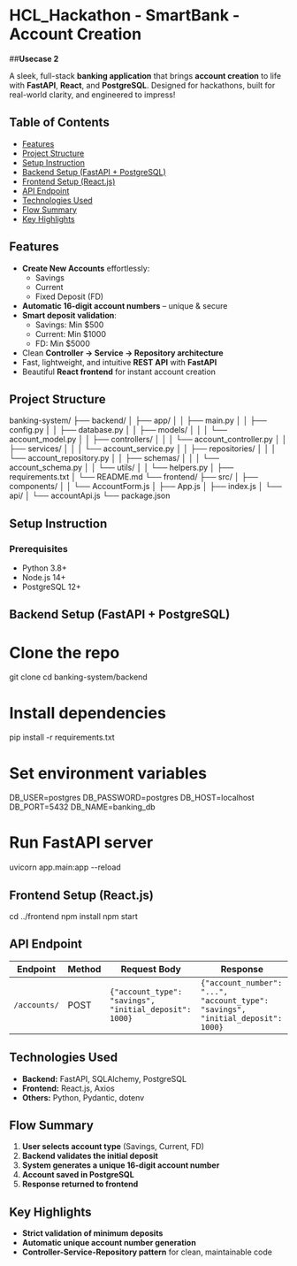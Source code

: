  # HCL_Hackathon - SmartBank - Account Creation
 
  ##**Usecase 2**

A sleek, full-stack **banking application** that brings **account creation** to life with **FastAPI**, **React**, and **PostgreSQL**. Designed for hackathons, built for real-world clarity, and engineered to impress!  

##  Table of Contents
- [Features](#-features)
- [Project Structure](#-project-structure)
- [Setup Instruction](#-setup-instruction)
- [Backend Setup (FastAPI + PostgreSQL)](#-backend-setup-fastapi--postgresql)
- [Frontend Setup (React.js)](#-frontend-setup-reactjs)
- [API Endpoint](#-api-endpoint)
- [Technologies Used](#-technologies-used)
- [Flow Summary](#-flow-summary)
- [Key Highlights](#-key-highlights)

## Features

- **Create New Accounts** effortlessly:  
  - Savings  
  - Current  
  - Fixed Deposit (FD)  
- **Automatic 16-digit account numbers** – unique & secure  
- **Smart deposit validation**:  
  - Savings: Min $500  
  - Current: Min $1000  
  - FD: Min $5000  
- Clean **Controller → Service → Repository architecture**  
- Fast, lightweight, and intuitive **REST API** with **FastAPI**  
- Beautiful **React frontend** for instant account creation  

## Project Structure

banking-system/
├── backend/
│ ├── app/
│ │ ├── main.py
│ │ ├── config.py
│ │ ├── database.py
│ │ ├── models/
│ │ │ └── account_model.py
│ │ ├── controllers/
│ │ │ └── account_controller.py
│ │ ├── services/
│ │ │ └── account_service.py
│ │ ├── repositories/
│ │ │ └── account_repository.py
│ │ ├── schemas/
│ │ │ └── account_schema.py
│ │ └── utils/
│ │ └── helpers.py
│ ├── requirements.txt
│ └── README.md
└── frontend/
├── src/
│ ├── components/
│ │ └── AccountForm.js
│ ├── App.js
│ ├── index.js
│ └── api/
│ └── accountApi.js
└── package.json

## Setup Instruction

### Prerequisites
- Python 3.8+
- Node.js 14+
- PostgreSQL 12+

## Backend Setup (FastAPI + PostgreSQL)

# Clone the repo
git clone <repo-url>
cd banking-system/backend

# Install dependencies
pip install -r requirements.txt

# Set environment variables
DB_USER=postgres
DB_PASSWORD=postgres
DB_HOST=localhost
DB_PORT=5432
DB_NAME=banking_db

# Run FastAPI server
uvicorn app.main:app --reload

## Frontend Setup (React.js)

cd ../frontend
npm install
npm start

##  API Endpoint

| Endpoint      | Method | Request Body                                           | Response                                           |
|---------------|--------|--------------------------------------------------------|--------------------------------------------------|
| `/accounts/`  | POST   | `{"account_type": "savings", "initial_deposit": 1000}` | `{"account_number": "...", "account_type": "savings", "initial_deposit": 1000}` |

## Technologies Used

- **Backend:** FastAPI, SQLAlchemy, PostgreSQL  
- **Frontend:** React.js, Axios  
- **Others:** Python, Pydantic, dotenv

## Flow Summary

1. **User selects account type** (Savings, Current, FD)  
2. **Backend validates the initial deposit**  
3. **System generates a unique 16-digit account number**  
4. **Account saved in PostgreSQL**  
5. **Response returned to frontend**

## Key Highlights

- **Strict validation of minimum deposits**  
- **Automatic unique account number generation**  
- **Controller-Service-Repository pattern** for clean, maintainable code
